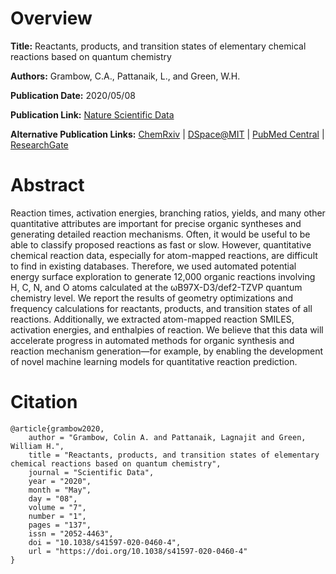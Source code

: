 # Overview
**Title:**
Reactants, products, and transition states of elementary chemical reactions based on quantum chemistry

**Authors:**
Grambow, C.A., Pattanaik, L., and Green, W.H.

**Publication Date:**
2020/05/08

**Publication Link:**
[Nature Scientific Data](https://www.nature.com/articles/s41597-020-0460-4)

**Alternative Publication Links:**
[ChemRxiv](https://chemrxiv.org/engage/chemrxiv/article-details/60c7498dee301c82bfc79a87) |
[DSpace@MIT](https://dspace.mit.edu/handle/1721.1/125672) |
[PubMed Central](https://www.ncbi.nlm.nih.gov/pmc/articles/PMC7210263) |
[ResearchGate](https://www.researchgate.net/publication/341240773_Reactants_products_and_transition_states_of_elementary_chemical_reactions_based_on_quantum_chemistry)


# Abstract
Reaction times, activation energies, branching ratios, yields, and many other quantitative attributes are important for precise organic syntheses and generating detailed reaction mechanisms.
Often, it would be useful to be able to classify proposed reactions as fast or slow.
However, quantitative chemical reaction data, especially for atom-mapped reactions, are difficult to find in existing databases.
Therefore, we used automated potential energy surface exploration to generate 12,000 organic reactions involving H, C, N, and O atoms calculated at the ωB97X-D3/def2-TZVP quantum chemistry level.
We report the results of geometry optimizations and frequency calculations for reactants, products, and transition states of all reactions.
Additionally, we extracted atom-mapped reaction SMILES, activation energies, and enthalpies of reaction.
We believe that this data will accelerate progress in automated methods for organic synthesis and reaction mechanism generation—for example, by enabling the development of novel machine learning models for quantitative reaction prediction.


# Citation
```
@article{grambow2020,
    author = "Grambow, Colin A. and Pattanaik, Lagnajit and Green, William H.",
    title = "Reactants, products, and transition states of elementary chemical reactions based on quantum chemistry",
    journal = "Scientific Data",
    year = "2020",
    month = "May",
    day = "08",
    volume = "7",
    number = "1",
    pages = "137",
    issn = "2052-4463",
    doi = "10.1038/s41597-020-0460-4",
    url = "https://doi.org/10.1038/s41597-020-0460-4"
}
```
